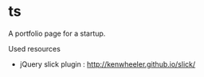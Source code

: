 # ts
A portfolio page for a startup.

Used resources
- jQuery slick plugin : http://kenwheeler.github.io/slick/
